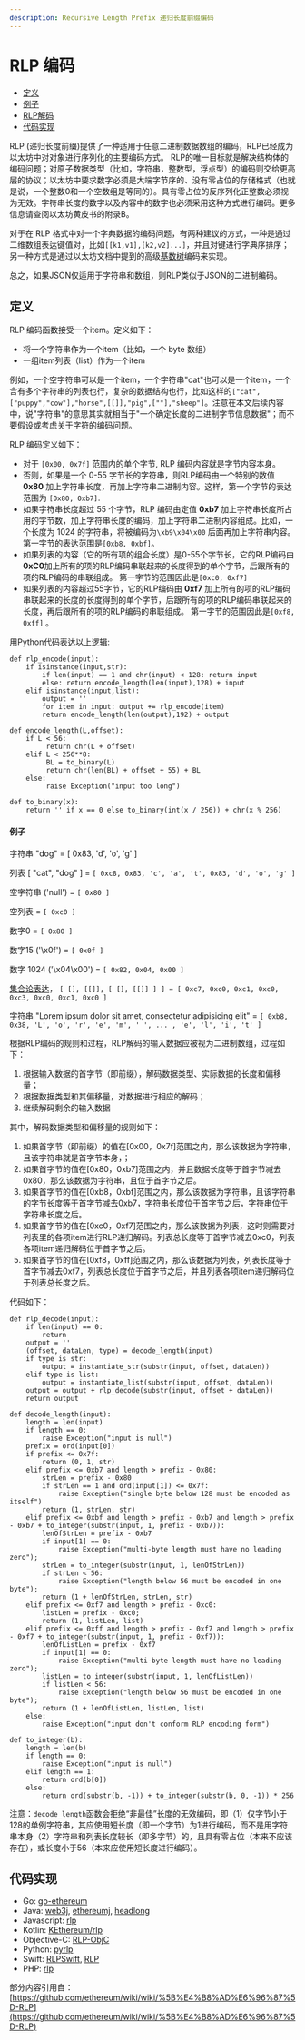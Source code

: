 ```yaml
---
description: Recursive Length Prefix 递归长度前缀编码
---
```


# RLP 编码

* [定义](https://github.com/ethereum/wiki/wiki/RLP#definition)
* [例子](https://github.com/ethereum/wiki/wiki/RLP#examples)
* [RLP解码](https://github.com/ethereum/wiki/wiki/RLP#rlp-decoding)
* [代码实现](https://github.com/ethereum/wiki/wiki/RLP#implementations)

RLP \(递归长度前缀\)提供了一种适用于任意二进制数据数组的编码，RLP已经成为以太坊中对对象进行序列化的主要编码方式。 RLP的唯一目标就是解决结构体的编码问题；对原子数据类型（比如，字符串，整数型，浮点型）的编码则交给更高层的协议；以太坊中要求数字必须是大端字节序的、没有零占位的存储格式（也就是说，一个整数0和一个空数组是等同的）。具有零占位的反序列化正整数必须视为无效。字符串长度的数字以及内容中的数字也必须采用这种方式进行编码。更多信息请查阅以太坊黄皮书的附录B。

对于在 RLP 格式中对一个字典数据的编码问题，有两种建议的方式，一种是通过二维数组表达键值对，比如`[[k1,v1],[k2,v2]...]`，并且对键进行字典序排序；另一种方式是通过以太坊文档中提到的高级[基数树](https://github.com/ethereum/wiki/wiki/Patricia-Tree)编码来实现。

总之，如果JSON仅适用于字符串和数组，则RLP类似于JSON的二进制编码。

## 定义

RLP 编码函数接受一个item。定义如下：

* 将一个字符串作为一个item（比如，一个 byte 数组）
* 一组item列表（list）作为一个item

例如，一个空字符串可以是一个item，一个字符串"cat"也可以是一个item，一个含有多个字符串的列表也行，复杂的数据结构也行，比如这样的`["cat",["puppy","cow"],"horse",[[]],"pig",[""],"sheep"]`。注意在本文后续内容中，说"字符串"的意思其实就相当于"一个确定长度的二进制字节信息数据"；而不要假设或考虑关于字符的编码问题。

RLP 编码定义如下：

* 对于 `[0x00, 0x7f]` 范围内的单个字节, RLP 编码内容就是字节内容本身。
* 否则，如果是一个 0-55 字节长的字符串，则RLP编码由一个特别的数值 **0x80** 加上字符串长度，再加上字符串二进制内容。这样，第一个字节的表达范围为 `[0x80, 0xb7]`.
* 如果字符串长度超过 55 个字节，RLP 编码由定值 **0xb7** 加上字符串长度所占用的字节数，加上字符串长度的编码，加上字符串二进制内容组成。比如，一个长度为 1024 的字符串，将被编码为`\xb9\x04\x00` 后面再加上字符串内容。第一字节的表达范围是`[0xb8, 0xbf]`。
* 如果列表的内容（它的所有项的组合长度）是0-55个字节长，它的RLP编码由**0xC0**加上所有的项的RLP编码串联起来的长度得到的单个字节，后跟所有的项的RLP编码的串联组成。 第一字节的范围因此是`[0xc0, 0xf7]`
* 如果列表的内容超过55字节，它的RLP编码由 **0xf7** 加上所有的项的RLP编码串联起来的长度的长度得到的单个字节，后跟所有的项的RLP编码串联起来的长度，再后跟所有的项的RLP编码的串联组成。 第一字节的范围因此是`[0xf8, 0xff]` 。

用Python代码表达以上逻辑:

```text
def rlp_encode(input):
    if isinstance(input,str):
        if len(input) == 1 and chr(input) < 128: return input
        else: return encode_length(len(input),128) + input
    elif isinstance(input,list):
        output = ''
        for item in input: output += rlp_encode(item)
        return encode_length(len(output),192) + output

def encode_length(L,offset):
    if L < 56:
         return chr(L + offset)
    elif L < 256**8:
         BL = to_binary(L)
         return chr(len(BL) + offset + 55) + BL
    else:
         raise Exception("input too long")

def to_binary(x):
    return '' if x == 0 else to_binary(int(x / 256)) + chr(x % 256)
```

#### 例子

字符串 "dog" = \[ 0x83, 'd', 'o', 'g' \]

列表 \[ "cat", "dog" \] = `[ 0xc8, 0x83, 'c', 'a', 't', 0x83, 'd', 'o', 'g' ]`

空字符串 \('null'\) = `[ 0x80 ]`

空列表 = `[ 0xc0 ]`

数字0 = `[ 0x80 ]`

数字15 \('\x0f'\) = `[ 0x0f ]`

数字 1024 \('\x04\x00'\) = `[ 0x82, 0x04, 0x00 ]`

[集合论表达](https://en.wikipedia.org/wiki/Set-theoretic_definition_of_natural_numbers)， `[ [], [[]], [ [], [[]] ] ] = [ 0xc7, 0xc0, 0xc1, 0xc0, 0xc3, 0xc0, 0xc1, 0xc0 ]`

字符串 "Lorem ipsum dolor sit amet, consectetur adipisicing elit" = `[ 0xb8, 0x38, 'L', 'o', 'r', 'e', 'm', ' ', ... , 'e', 'l', 'i', 't' ]`



根据RLP编码的规则和过程，RLP解码的输入数据应被视为二进制数组，过程如下：

1. 根据输入数据的首字节（即前缀），解码数据类型、实际数据的长度和偏移量；
2. 根据数据类型和其偏移量，对数据进行相应的解码；
3. 继续解码剩余的输入数据

其中，解码数据类型和偏移量的规则如下：

1. 如果首字节（即前缀）的值在\[0x00，0x7f\]范围之内，那么该数据为字符串，且该字符串就是首字节本身，；
2. 如果首字节的值在\[0x80，0xb7\]范围之内，并且数据长度等于首字节减去0x80，那么该数据为字符串，且位于首字节之后。
3. 如果首字节的值在\[0xb8，0xbf\]范围之内，那么该数据为字符串，且该字符串的字节长度等于首字节减去0xb7，字符串长度位于首字节之后，字符串位于字符串长度之后。
4. 如果首字节的值在\[0xc0，0xf7\]范围之内，那么该数据为列表，这时则需要对列表里的各项item进行RLP递归解码。列表总长度等于首字节减去0xc0，列表各项item递归解码位于首字节之后。
5. 如果首字节的值在\[0xf8，0xff\]范围之内，那么该数据为列表，列表长度等于首字节减去0xf7，列表总长度位于首字节之后，并且列表各项item递归解码位于列表总长度之后。

代码如下：

```text
def rlp_decode(input):
    if len(input) == 0:
        return
    output = ''
    (offset, dataLen, type) = decode_length(input)
    if type is str:
        output = instantiate_str(substr(input, offset, dataLen))
    elif type is list:
        output = instantiate_list(substr(input, offset, dataLen))
    output = output + rlp_decode(substr(input, offset + dataLen))
    return output

def decode_length(input):
    length = len(input)
    if length == 0:
        raise Exception("input is null")
    prefix = ord(input[0])
    if prefix <= 0x7f:
        return (0, 1, str)
    elif prefix <= 0xb7 and length > prefix - 0x80:
        strLen = prefix - 0x80
        if strLen == 1 and ord(input[1]) <= 0x7f:
            raise Exception("single byte below 128 must be encoded as itself")
        return (1, strLen, str)
    elif prefix <= 0xbf and length > prefix - 0xb7 and length > prefix - 0xb7 + to_integer(substr(input, 1, prefix - 0xb7)):
        lenOfStrLen = prefix - 0xb7
        if input[1] == 0:
            raise Exception("multi-byte length must have no leading zero");
        strLen = to_integer(substr(input, 1, lenOfStrLen))
        if strLen < 56:
            raise Exception("length below 56 must be encoded in one byte");
        return (1 + lenOfStrLen, strLen, str)
    elif prefix <= 0xf7 and length > prefix - 0xc0:
        listLen = prefix - 0xc0;
        return (1, listLen, list)
    elif prefix <= 0xff and length > prefix - 0xf7 and length > prefix - 0xf7 + to_integer(substr(input, 1, prefix - 0xf7)):
        lenOfListLen = prefix - 0xf7
        if input[1] == 0:
            raise Exception("multi-byte length must have no leading zero");
        listLen = to_integer(substr(input, 1, lenOfListLen))
        if listLen < 56:
            raise Exception("length below 56 must be encoded in one byte");
        return (1 + lenOfListLen, listLen, list)
    else:
        raise Exception("input don't conform RLP encoding form")

def to_integer(b):
    length = len(b)
    if length == 0:
        raise Exception("input is null")
    elif length == 1:
        return ord(b[0])
    else:
        return ord(substr(b, -1)) + to_integer(substr(b, 0, -1)) * 256
```

注意：`decode_length`函数会拒绝“非最佳”长度的无效编码，即（1）仅字节小于128的单例字符串，其应使用短长度（即一个字节）为1进行编码，而不是用字符串本身（2）字符串和列表长度较长（即多字节）的，且具有零占位（本来不应该存在），或长度小于56（本来应使用短长度进行编码）。

## 代码实现

* Go: [go-ethereum](https://github.com/ethereum/go-ethereum/tree/master/rlp)
* Java: [web3j](https://github.com/web3j/web3j/blob/master/rlp/src/main/java/org/web3j/rlp/RlpDecoder.java), [ethereumj](https://github.com/ethereumj/ethereumj/blob/master/ethereumj-core/src/main/java/org/ethereum/util/RLP.java), [headlong](https://github.com/esaulpaugh/headlong/tree/master/src/main/java/com/esaulpaugh/headlong/rlp)
* Javascript: [rlp](https://github.com/ethereumjs/rlp)
* Kotlin: [KEthereum/rlp](https://github.com/walleth/kethereum/tree/master/rlp)
* Objective-C: [RLP-ObjC](https://github.com/wjmelements/rlp-objc)
* Python: [pyrlp](https://github.com/ethereum/pyrlp)
* Swift: [RLPSwift](https://github.com/bitfwdcommunity/RLPSwift), [RLP](https://github.com/uport-project/swift-rlp)
* PHP: [rlp](https://github.com/web3p/rlp)

部分内容引用自：[https://github.com/ethereum/wiki/wiki/%5B%E4%B8%AD%E6%96%87%5D-RLP](https://github.com/ethereum/wiki/wiki/%5B%E4%B8%AD%E6%96%87%5D-RLP)

